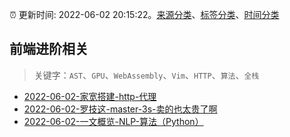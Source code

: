 :alarm_clock: 更新时间: 2022-06-02 20:15:22。[来源分类](../README.md)、[标签分类](../TAGS.md)、[时间分类](../TIMELINE.md)

## 前端进阶相关


> 关键字：`AST`、`GPU`、`WebAssembly`、`Vim`、`HTTP`、`算法`、`全栈`



- [2022-06-02-家宽搭建-http-代理](https://www.v2ex.com/t/857042) 
- [2022-06-02-罗技这-master-3s-卖的也太贵了啊](https://www.v2ex.com/t/857038) 
- [2022-06-02-一文概览-NLP-算法（Python）](https://toutiao.io/k/jbwk2nr) 